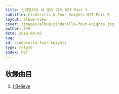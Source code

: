 ```yaml
---
title: 신데렐라와 네 명의 기사 OST Part 5
subtitle: Cinderella & Four Knights OST Part 5
layout: album-view
cover: /images/album/cinderella-four-knights.jpg
author: 윤하
date: 2016-09-02
tag:
id: cinderella-four-knights
type: relate
index: OST
---
```


## 收錄曲目

1. [I Believe](/cinderella-four-knights/i-believe/)

